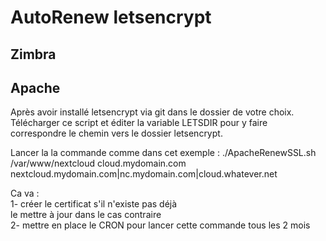 # AutoRenew letsencrypt
## Zimbra
## Apache
Après avoir installé letsencrypt via git dans le dossier de votre choix.
Télécharger ce script et éditer la variable LETSDIR pour y faire correspondre le chemin vers le dossier letsencrypt.

Lancer la la commande comme dans cet exemple :
./ApacheRenewSSL.sh /var/www/nextcloud cloud.mydomain.com nextcloud.mydomain.com|nc.mydomain.com|cloud.whatever.net

Ca va :<br>
1- créer le certificat s'il n'existe pas déjà<br>
   le mettre à jour dans le cas contraire<br>
2- mettre en place le CRON pour lancer cette commande tous les 2 mois<br>
